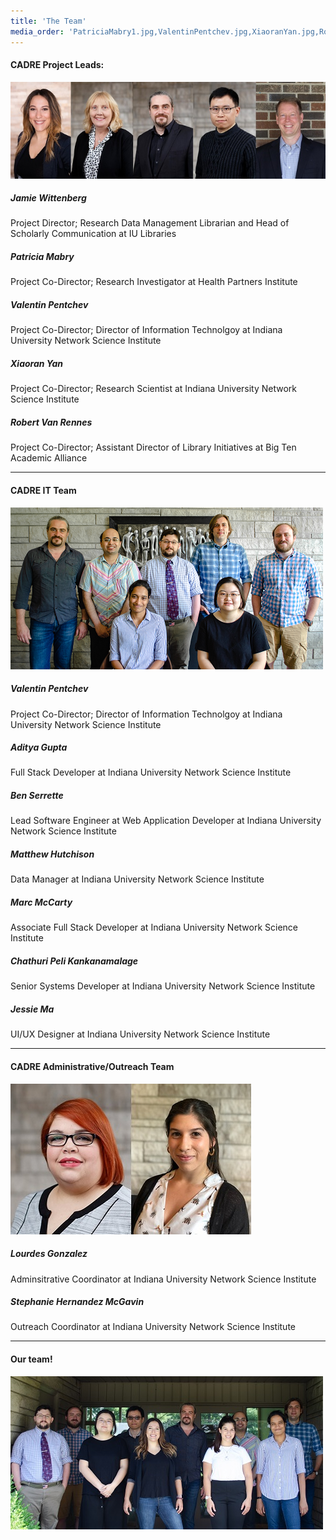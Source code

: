 ```yaml
---
title: 'The Team'
media_order: 'PatriciaMabry1.jpg,ValentinPentchev.jpg,XiaoranYan.jpg,RobVanRennes.jpg,WittenbergJ.jpg,IUB.CADRE Meeting at IUNI House_7192019-6.png,LG.jpg,SHM.jpg,IUB.CADRE Meeting at IUNI House_7192019-5 (1).jpg,PL1.jpg,SL.jpg'
---
```


#### CADRE Project Leads: ####

![A collective photo of five headshots. There are two women on the left and three women on the right.](PL1.jpg)

##### Jamie Wittenberg  
Project Director; Research Data Management Librarian and Head of Scholarly Communication at IU Libraries

##### Patricia Mabry  
Project Co-Director; Research Investigator at Health Partners Institute 

##### Valentin Pentchev  
Project Co-Director; Director of Information Technolgoy at Indiana University Network Science Institute 

##### Xiaoran Yan  
Project Co-Director; Research Scientist at Indiana University Network Science Institute

##### Robert Van Rennes  
Project Co-Director; Assistant Director of Library Initiatives at Big Ten Academic Alliance

---

#### CADRE IT Team ####

![A group photo with a row of five men standing in the back and two women sitting front.](IUB.CADRE%20Meeting%20at%20IUNI%20House_7192019-6.png)

##### Valentin Pentchev  
Project Co-Director; Director of Information Technolgoy at Indiana University Network Science Institute 

##### Aditya Gupta  
Full Stack Developer at Indiana University Network Science Institute 

##### Ben Serrette  
Lead Software Engineer at Web Application Developer at Indiana University Network Science Institute 

##### Matthew Hutchison  
Data Manager at Indiana University Network Science Institute 

##### Marc McCarty  
Associate Full Stack Developer at Indiana University Network Science Institute 

##### Chathuri Peli Kankanamalage  
Senior Systems Developer at Indiana University Network Science Institute 

##### Jessie Ma  
UI/UX Designer at Indiana University Network Science Institute 

---

#### CADRE Administrative/Outreach Team ####

![A collective headshot with a woman on the left with red hair and glasses and a woman on the right with brown hair.](SL.jpg)

##### Lourdes Gonzalez  
Adminsitrative Coordinator at Indiana University Network Science Institute

##### Stephanie Hernandez McGavin  
Outreach Coordinator at Indiana University Network Science Institute

---

#### Our team! #### 

![A large group of men and women standing in two rows. They are the team that works on CADRE.](IUB.CADRE%20Meeting%20at%20IUNI%20House_7192019-5%20%281%29.jpg)